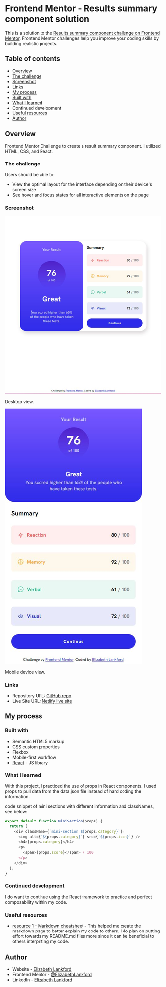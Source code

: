 # Frontend Mentor - Results summary component solution

This is a solution to the [Results summary component challenge on Frontend Mentor](https://www.frontendmentor.io/challenges/results-summary-component-CE_K6s0maV). Frontend Mentor challenges help you improve your coding skills by building realistic projects.

## Table of contents

- [Overview](#overview)
- [The challenge](#the-challenge)
- [Screenshot](#screenshot)
- [Links](#links)
- [My process](#my-process)
- [Built with](#built-with)
- [What I learned](#what-i-learned)
- [Continued development](#continued-development)
- [Useful resources](#useful-resources)
- [Author](#author)

## Overview

Frontend Mentor Challenge to create a result summary component. I utilized HTML, CSS, and React.

### The challenge

Users should be able to:

- View the optimal layout for the interface depending on their device's screen size
- See hover and focus states for all interactive elements on the page

### Screenshot

![](./build/assets/images/screenshot-1.JPG)

Desktop view.

![](./build/assets/images/screenshot-2.JPG)

Mobile device view.

### Links

- Repository URL: [GitHub repo](https://github.com/ElizabethLankford/Summary--React-component)
- Live Site URL: [Netlify live site]([https://your-live-site-url.com](https://summary-react-component.netlify.app/))

## My process

### Built with

- Semantic HTML5 markup
- CSS custom properties
- Flexbox
- Mobile-first workflow
- [React](https://reactjs.org/) - JS library

### What I learned

With this project, I practiced the use of props in React components. I used props to pull data from the data.json file instead of hard coding the information.

code snippet of mini sections with different information and classNames, see below:

```js
export default function MiniSection(props) {
  return (
    <div className={`mini-section ${props.category}`}>
      <img alt={`${props.category}`} src={`${props.icon}`} />
      <h4>{props.category}</h4>
      <p>
        <span>{props.score}</span> / 100
      </p>
    </div>
  );
}
```

### Continued development

I do want to continue using the React framework to practice and perfect composability within my code.

### Useful resources

- [resource 1 - Markdown cheatsheet](https://www.markdownguide.org/cheat-sheet/) - This helped me create the markdown page to better explain my code to others. I do plan on putting effort towards my README.md files more since it can be beneficial to others interpriting my code.

## Author

- Website - [Elizabeth Lankford](https://elizabeth-lankford.com/)
- Frontend Mentor - [@ElizabethLankford](https://www.frontendmentor.io/profile/ElizabethLankford)
- LinkedIn - [Elizabeth Lankford](https://www.linkedin.com/in/elizabethlankford/)
